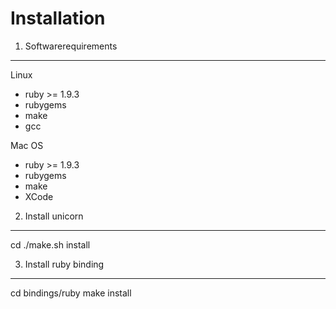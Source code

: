 Installation
============

1. Softwarerequirements
-----------------------

  Linux
  - ruby >= 1.9.3
  - rubygems
  - make
  - gcc

  Mac OS
  - ruby >= 1.9.3
  - rubygems
  - make
  - XCode

2. Install unicorn
------------------
  cd <path to unicorn>
  ./make.sh install

3. Install ruby binding
-----------------------
  cd bindings/ruby
  make install
    

